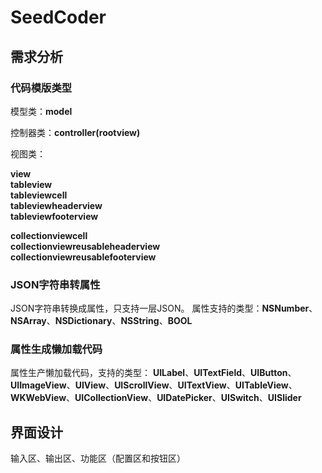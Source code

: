 # SeedCoder

## 需求分析

### 代码模版类型

模型类：**model**

控制器类：**controller(rootview)**

视图类：

**view**  
**tableview**  
**tableviewcell**  
**tableviewheaderview**  
**tableviewfooterview**  

**collectionviewcell**  
**collectionviewreusableheaderview**  
**collectionviewreusablefooterview**

### JSON字符串转属性

JSON字符串转换成属性，只支持一层JSON。
属性支持的类型：**NSNumber**、**NSArray**、**NSDictionary**、**NSString**、**BOOL**

### 属性生成懒加载代码

属性生产懒加载代码，支持的类型：
**UILabel**、**UITextField**、**UIButton**、**UIImageView**、**UIView**、**UIScrollView**、**UITextView**、**UITableView**、**WKWebView**、**UICollectionView**、**UIDatePicker**、**UISwitch**、**UISlider**


## 界面设计
输入区、输出区、功能区（配置区和按钮区）